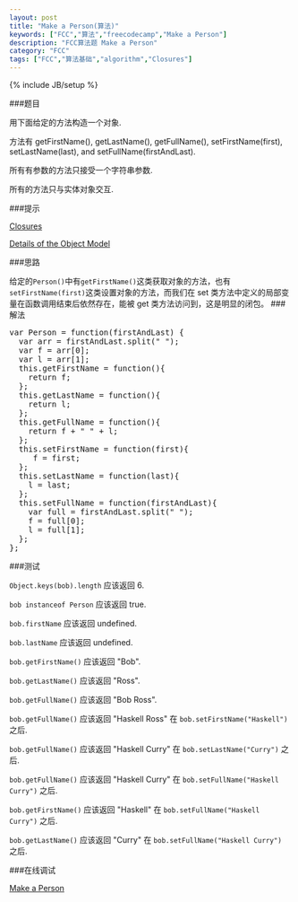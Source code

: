 ```yaml
---
layout: post
title: "Make a Person(算法)"
keywords: ["FCC","算法","freecodecamp","Make a Person"]
description: "FCC算法题 Make a Person"
category: "FCC"
tags: ["FCC","算法基础","algorithm","Closures"]
---
```

{% include JB/setup %}

###题目

用下面给定的方法构造一个对象.

方法有 getFirstName(), getLastName(), getFullName(), setFirstName(first), setLastName(last), and setFullName(firstAndLast).

所有有参数的方法只接受一个字符串参数.

所有的方法只与实体对象交互.

###提示

[Closures](https://developer.mozilla.org/zh-CN/docs/Web/JavaScript/Closures)

[Details of the Object Model](https://developer.mozilla.org/zh-CN/docs/Web/JavaScript/Guide/Details_of_the_Object_Model)

###思路

给定的`Person()`中有`getFirstName()`这类获取对象的方法，也有`setFirstName(first)`这类设置对象的方法，而我们在 set 类方法中定义的局部变量在函数调用结束后依然存在，能被 get 类方法访问到，这是明显的闭包。
###解法

<pre>
var Person = function(firstAndLast) {
  var arr = firstAndLast.split(" ");
  var f = arr[0];
  var l = arr[1];
  this.getFirstName = function(){
    return f;
  };
  this.getLastName = function(){
    return l;
  };
  this.getFullName = function(){
    return f + " " + l;
  };
  this.setFirstName = function(first){
     f = first;
  };
  this.setLastName = function(last){
    l = last;
  };
  this.setFullName = function(firstAndLast){
    var full = firstAndLast.split(" ");
    f = full[0];
    l = full[1];
  };
};
</pre>

###测试

`Object.keys(bob).length` 应该返回 6.

`bob instanceof Person` 应该返回 true.

`bob.firstName` 应该返回 undefined.

`bob.lastName` 应该返回 undefined.

`bob.getFirstName()` 应该返回 "Bob".

`bob.getLastName()` 应该返回 "Ross".

`bob.getFullName()` 应该返回 "Bob Ross".

`bob.getFullName()` 应该返回 "Haskell Ross" 在  `bob.setFirstName("Haskell")` 之后.

`bob.getFullName()` 应该返回 "Haskell Curry" 在 `bob.setLastName("Curry")` 之后.

`bob.getFullName()` 应该返回 "Haskell Curry" 在 `bob.setFullName("Haskell Curry")` 之后.

`bob.getFirstName()` 应该返回 "Haskell" 在 `bob.setFullName("Haskell Curry")` 之后.

`bob.getLastName()` 应该返回 "Curry" 在 `bob.setFullName("Haskell Curry")` 之后.

###在线调试

[Make a Person](https://freecodecamp.cn/challenges/make-a-person)